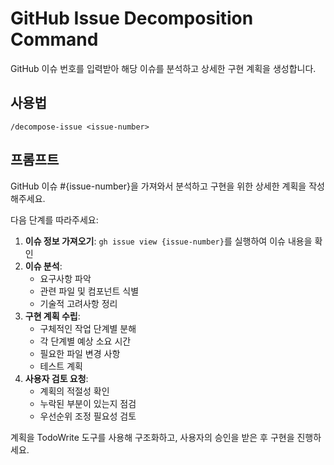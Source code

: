 # GitHub Issue Decomposition Command

GitHub 이슈 번호를 입력받아 해당 이슈를 분석하고 상세한 구현 계획을 생성합니다.

## 사용법
```
/decompose-issue <issue-number>
```

## 프롬프트

GitHub 이슈 #{issue-number}을 가져와서 분석하고 구현을 위한 상세한 계획을 작성해주세요.

다음 단계를 따라주세요:

1. **이슈 정보 가져오기**: `gh issue view {issue-number}`를 실행하여 이슈 내용을 확인
2. **이슈 분석**: 
   - 요구사항 파악
   - 관련 파일 및 컴포넌트 식별
   - 기술적 고려사항 정리
3. **구현 계획 수립**:
   - 구체적인 작업 단계별 분해
   - 각 단계별 예상 소요 시간
   - 필요한 파일 변경 사항
   - 테스트 계획
4. **사용자 검토 요청**: 
   - 계획의 적절성 확인
   - 누락된 부분이 있는지 점검
   - 우선순위 조정 필요성 검토

계획을 TodoWrite 도구를 사용해 구조화하고, 사용자의 승인을 받은 후 구현을 진행하세요.